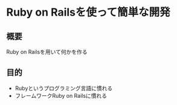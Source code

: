 # Ruby on Railsを使って簡単な開発

## 概要
Ruby on Railsを用いて何かを作る

## 目的
* Rubyというプログラミング言語に慣れる
* フレームワークRuby on Railsに慣れる
